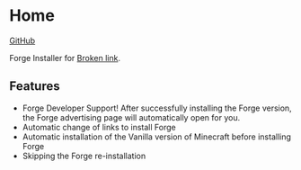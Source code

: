 # Home

[GitHub](https://github.com/CmlLib/CmlLib.Core.Installer.Forge)

Forge Installer for [Broken link](broken-reference "mention").

## Features

* Forge Developer Support! After successfully installing the Forge version, the Forge advertising page will automatically open for you.
* Automatic change of links to install Forge
* Automatic installation of the Vanilla version of Minecraft before installing Forge
* Skipping the Forge re-installation
